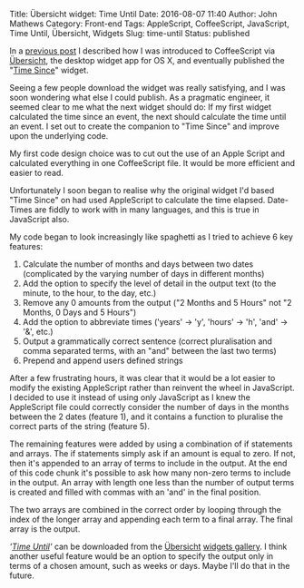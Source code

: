 Title: Übersicht widget: Time Until
Date: 2016-08-07 11:40
Author: John Mathews
Category: Front-end
Tags: AppleScript, CoffeeScript, JavaScript, Time Until, Übersicht, Widgets
Slug: time-until
Status: published

In a [previous post]({filename}time-since.md) I described how I was introduced to CoffeeScript via [Übersicht](http://tracesof.net/uebersicht/), the desktop widget app for OS X, and eventually published the "[Time Since](http://tracesof.net/uebersicht-widgets/#time_since)" widget.

Seeing a few people download the widget was really satisfying, and I was soon wondering what else I could publish. As a pragmatic engineer, it seemed clear to me what the next widget should do: If my first widget calculated the time since an event, the next should calculate the time until an event. I set out to create the companion to "Time Since" and
improve upon the underlying code.

My first code design choice was to cut out the use of an Apple Script and calculated everything in one CoffeeScript file. It would be more efficient and easier to read.

Unfortunately I soon began to realise why the original widget I'd based "Time Since" on had used AppleScript to calculate the time elapsed. Date-Times are fiddly to work with in many languages, and this is true in JavaScript also.

My code began to look increasingly like spaghetti as I tried to achieve 6 key features:

1.  Calculate the number of months and days between two dates
    (complicated by the varying number of days in different months)
2.  Add the option to specify the level of detail in the output text (to
    the minute, to the hour, to the day, etc.)
3.  Remove any 0 amounts from the output ("2 Months and 5 Hours" not "2
    Months, 0 Days and 5 Hours")
4.  Add the option to abbreviate times ('years' → 'y', 'hours' → 'h',
    'and' → '&', etc.)
5.  Output a grammatically correct sentence (correct pluralisation and
    comma separated terms, with an "and" between the last two terms)
6.  Prepend and append users defined strings

After a few frustrating hours, it was clear that it would be a lot easier to modify the existing AppleScript rather than reinvent the wheel in JavaScript. I decided to use it instead of using only JavaScript as I knew the AppleScript file could correctly consider the number of days in
the months between the 2 dates (feature 1), and it contains a function to pluralise the correct parts of the string (feature 5).

The remaining features were added by using a combination of if statements and arrays. The if statements simply ask if an amount is equal to zero. If not, then it's appended to an array of terms to include in the output. At the end of this code chunk it's possible to ask how many non-zero terms to include in the output. An array with length one less than the number of output terms is created and filled with commas with an 'and' in the final position.

The two arrays are combined in the correct order by looping through the index of the longer array and appending each term to a final array. The final array is the output.

*'[Time Until](http://tracesof.net/uebersicht-widgets/#time_until)'* can be downloaded from the [Übersicht](http://tracesof.net/uebersicht/) [widgets gallery](http://tracesof.net/uebersicht-widgets/). I think another useful feature would be an option to specify the output only in terms of a chosen amount, such as weeks or days. Maybe I'll do that in the future.
